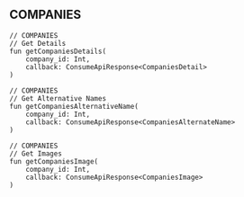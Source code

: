 ## COMPANIES

    // COMPANIES
    // Get Details
    fun getCompaniesDetails(
        company_id: Int,
        callback: ConsumeApiResponse<CompaniesDetail>
    )

    // COMPANIES
    // Get Alternative Names
    fun getCompaniesAlternativeName(
        company_id: Int,
        callback: ConsumeApiResponse<CompaniesAlternateName>
    )

    // COMPANIES
    // Get Images
    fun getCompaniesImage(
        company_id: Int,
        callback: ConsumeApiResponse<CompaniesImage>
    )